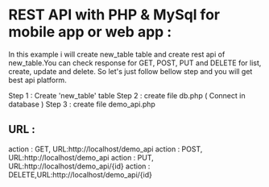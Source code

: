 # REST API with PHP &amp; MySql for mobile app or web app : 
 
In this example i will create new_table table and create rest api of new_table.You can check response for GET, POST, PUT and DELETE for list, create, update and delete. So let's just follow bellow step and you will get best api platform.

 
Step 1 : Create 'new_table' table
Step 2 : create file db.php ( Connect in database )
Step 3 : create file demo_api.php  
 
## URL :

 action : GET,   URL:http://localhost/demo_api
 action : POST,  URL:http://localhost/demo_api
 action : PUT,   URL:http://localhost/demo_api/{id}
 action : DELETE,URL:http://localhost/demo_api/{id}
